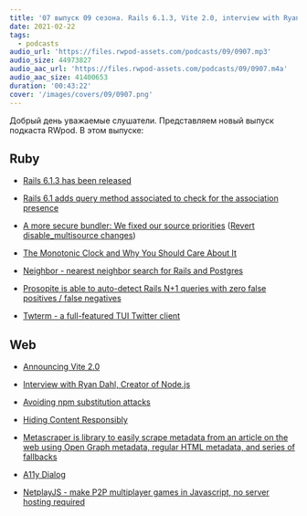 ```yaml
---
title: '07 выпуск 09 сезона. Rails 6.1.3, Vite 2.0, interview with Ryan Dahl, Neighbor, Twterm, NetplayJS и прочее'
date: 2021-02-22
tags:
  - podcasts
audio_url: 'https://files.rwpod-assets.com/podcasts/09/0907.mp3'
audio_size: 44973827
audio_aac_url: 'https://files.rwpod-assets.com/podcasts/09/0907.m4a'
audio_aac_size: 41400653
duration: '00:43:22'
cover: '/images/covers/09/0907.png'
---
```


Добрый день уважаемые слушатели. Представляем новый выпуск подкаста RWpod. В этом выпуске:

## Ruby

- [Rails 6.1.3 has been released](https://weblog.rubyonrails.org/2021/2/17/Rails-6-1-3-has-been-released/)
- [Rails 6.1 adds query method associated to check for the association presence](https://blog.saeloun.com/2021/02/15/rails-6-1-adds-query-method-associated-to-check-association-presence)
- [A more secure bundler: We fixed our source priorities](https://bundler.io/blog/2021/02/15/a-more-secure-bundler-we-fixed-our-source-priorities.html) ([Revert disable_multisource changes](https://github.com/rubygems/rubygems/pull/4385))

- [The Monotonic Clock and Why You Should Care About It](https://blog.codeminer42.com/the-monotonic-clock-and-why-you-should-care-about-it/)
- [Neighbor - nearest neighbor search for Rails and Postgres](https://github.com/ankane/neighbor)
- [Prosopite is able to auto-detect Rails N+1 queries with zero false positives / false negatives](https://github.com/charkost/prosopite)
- [Twterm - a full-featured TUI Twitter client](https://github.com/ryota-ka/twterm)

## Web

- [Announcing Vite 2.0](https://dev.to/yyx990803/announcing-vite-2-0-2f0a)
- [Interview with Ryan Dahl, Creator of Node.js](https://evrone.com/ryan-dahl-interview)
- [Avoiding npm substitution attacks](https://github.blog/2021-02-12-avoiding-npm-substitution-attacks/)

- [Hiding Content Responsibly](https://hugogiraudel.com/2021/02/17/hiding-content-responsibly/)
- [Metascraper is library to easily scrape metadata from an article on the web using Open Graph metadata, regular HTML metadata, and series of fallbacks](https://metascraper.js.org/#/)
- [A11y Dialog](https://hugogiraudel.github.io/a11y-dialog/#a11y-dialog)
- [NetplayJS - make P2P multiplayer games in Javascript, no server hosting required](https://github.com/rameshvarun/netplayjs)
